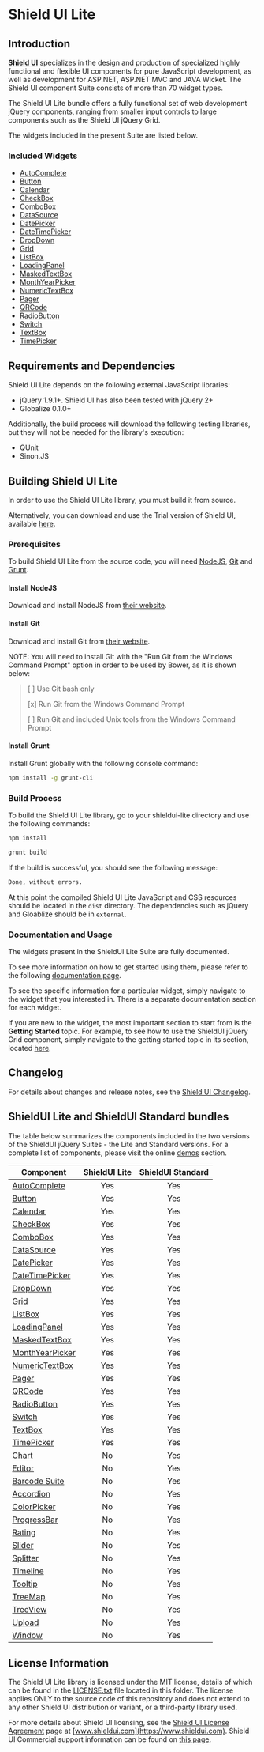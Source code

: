 # Shield UI Lite

## Introduction

[**Shield UI**](http://www.shieldui.com) specializes in the design and production of specialized highly functional and flexible UI components for pure JavaScript development, 
as well as development for ASP.NET, ASP.NET MVC and JAVA Wicket. The Shield UI component Suite consists of more than 70 widget types. 

The Shield UI Lite bundle offers a fully functional set of web development jQuery components, ranging from smaller input controls to large components such as the Shield UI jQuery Grid. 

The widgets included in the present Suite are listed below.

### Included Widgets

* [AutoComplete](https://demos.shieldui.com/web/autocomplete/basic-usage)
* [Button](https://demos.shieldui.com/web/button/basic-usage)
* [Calendar](https://demos.shieldui.com/web/calendar/basic-usage)
* [CheckBox](https://demos.shieldui.com/web/checkbox/basic-usage)
* [ComboBox](https://demos.shieldui.com/web/combobox/basic-usage)
* [DataSource](http://www.shieldui.com/documentation/datasource)
* [DatePicker](https://demos.shieldui.com/web/datepicker/basic-usage)
* [DateTimePicker](https://demos.shieldui.com/web/datetimepicker/api)
* [DropDown](https://demos.shieldui.com/web/dropdown/basic-usage)
* [Grid](https://demos.shieldui.com/web/grid-general/basic-usage)
* [ListBox](https://demos.shieldui.com/web/listbox/basic-usage)
* [LoadingPanel](https://demos.shieldui.com/web/loadingpanel/template)
* [MaskedTextBox](https://demos.shieldui.com/web/maskedtextbox/basic-usage)
* [MonthYearPicker](https://demos.shieldui.com/web/monthyearpicker/basic-usage)
* [NumericTextBox](https://demos.shieldui.com/web/numerictextbox/basic-usage)
* [Pager](https://demos.shieldui.com/web/pager/basic-usage)
* [QRCode](https://demos.shieldui.com/web/qrcode/basic-usage)
* [RadioButton](https://demos.shieldui.com/web/radiobutton/basic-usage)
* [Switch](https://demos.shieldui.com/web/switch/preferences)
* [TextBox](https://demos.shieldui.com/web/textbox/basic-usage)
* [TimePicker](https://demos.shieldui.com/web/timepicker/basic-usage)

## Requirements and Dependencies

Shield UI Lite depends on the following external JavaScript libraries:

* jQuery 1.9.1+. Shield UI has also been tested with jQuery 2+
* Globalize 0.1.0+

Additionally, the build process will download the following testing libraries, but they will not be needed for the library's execution:

* QUnit
* Sinon.JS

## Building Shield UI Lite

In order to use the Shield UI Lite library, you must build it from source.

Alternatively, you can download and use the Trial version of Shield UI, available [here](https://www.shieldui.com/download).

### Prerequisites

To build Shield UI Lite from the source code, you will need [NodeJS](https://nodejs.org/), [Git](http://git-scm.com/) and [Grunt](http://gruntjs.com/).

#### Install NodeJS
Download and install NodeJS from [their website](https://nodejs.org/).

#### Install Git
Download and install Git from [their website](http://gruntjs.com/). 

NOTE: You will need to install Git with the "Run Git from the Windows Command Prompt" option in order to be used by Bower, as it is shown below:
> [ ] Use Git bash only
>
> [x] Run Git from the Windows Command Prompt
>
> [ ] Run Git and included Unix tools from the Windows Command Prompt

#### Install Grunt
Install Grunt globally with the following console command:

```bash
npm install -g grunt-cli
```

### Build Process

To build the Shield UI Lite library, go to your shieldui-lite directory and use the following commands:

```bash
npm install

grunt build
```

If the build is successful, you should see the following message:
```bash
Done, without errors.
```

At this point the compiled Shield UI Lite JavaScript and CSS resources should be located in the `dist` directory.
The dependencies such as jQuery and Gloablize should be in `external`.

### Documentation and Usage

The widgets present in the ShieldUI Lite Suite are fully documented. 

To see more information on how to get started using them, please refer to the following [documentation page](http://www.shieldui.com/documentation). 

To see the specific information for a particular widget, simply navigate to the widget that you interested in. There is a separate documentation section for each widget. 

If you are new to the widget, the most important section to start from is the **Getting Started** topic. For example, to see how to use the ShieldUI jQuery Grid component, simply navigate to the getting started topic in its section, located [here](http://www.shieldui.com/documentation/grid/javascript/getting.started). 

## Changelog

For details about changes and release notes, see the [Shield UI Changelog](http://www.shieldui.com/changelog).

## ShieldUI Lite and ShieldUI Standard bundles

The table below summarizes the components included in the two versions of the ShieldUI jQuery Suites - the Lite and Standard versions. For a complete list of components, please visit the online [demos]( https://demos.shieldui.com) section. 

| Component       | ShieldUI Lite | ShieldUI Standard |
|-----------------|:---------------:|:-------------:|
| [AutoComplete](https://demos.shieldui.com/web/autocomplete/basic-usage)    |      Yes      |      Yes     |
| [Button](https://demos.shieldui.com/web/button/basic-usage)          |      Yes      |      Yes     |
| [Calendar](https://demos.shieldui.com/web/calendar/basic-usage)        |      Yes      |      Yes     |
| [CheckBox](https://demos.shieldui.com/web/checkbox/basic-usage)        |      Yes      |      Yes     |
| [ComboBox](https://demos.shieldui.com/web/combobox/basic-usage)        |      Yes      |      Yes     |
| [DataSource](http://www.shieldui.com/documentation/datasource)      |      Yes      |      Yes     |
| [DatePicker](https://demos.shieldui.com/web/datepicker/basic-usage)      |      Yes      |      Yes     |
| [DateTimePicker](https://demos.shieldui.com/web/datetimepicker/api)  |      Yes      |      Yes     |
| [DropDown](https://demos.shieldui.com/web/dropdown/basic-usage)        |      Yes      |      Yes     |
| [Grid](https://demos.shieldui.com/web/grid-general/basic-usage)            |      Yes      |      Yes     |
| [ListBox](https://demos.shieldui.com/web/listbox/basic-usage)         |      Yes      |      Yes     |
| [LoadingPanel](https://demos.shieldui.com/web/loadingpanel/template)    |      Yes      |      Yes     |
| [MaskedTextBox](https://demos.shieldui.com/web/maskedtextbox/basic-usage)   |      Yes      |      Yes     |
| [MonthYearPicker](https://demos.shieldui.com/web/monthyearpicker/basic-usage) |      Yes      |      Yes     |
| [NumericTextBox](https://demos.shieldui.com/web/numerictextbox/basic-usage)  |      Yes      |      Yes     |
| [Pager](https://demos.shieldui.com/web/pager/basic-usage)           |      Yes      |      Yes     |
| [QRCode](https://demos.shieldui.com/web/qrcode/basic-usage)          |      Yes      |      Yes     |
| [RadioButton](https://demos.shieldui.com/web/radiobutton/basic-usage)     |      Yes      |      Yes     |
| [Switch](https://demos.shieldui.com/web/switch/preferences)          |      Yes      |      Yes     |
| [TextBox](https://demos.shieldui.com/web/textbox/basic-usage)         |      Yes      |      Yes     |
| [TimePicker](https://demos.shieldui.com/web/timepicker/basic-usage)      |      Yes      |      Yes     |
| [Chart](https://demos.shieldui.com/web/area-chart/axis-marker)           |       No      |      Yes     |
| [Editor](https://demos.shieldui.com/web/editor/basic-usage)           |       No      |      Yes     |
| [Barcode Suite](https://demos.shieldui.com/web/barcode/basic-usage)   |       No      |      Yes     |
| [Accordion](https://demos.shieldui.com/web/accordion/basic-usage)       |       No      |      Yes     |
| [ColorPicker](https://demos.shieldui.com/web/colorpicker/basic-usage)     |       No      |      Yes     |
| [ProgressBar](https://demos.shieldui.com/web/progressbar/basic-usage)    |       No      |      Yes     |
| [Rating](https://demos.shieldui.com/web/rating/evaluation)          |       No      |      Yes     |
| [Slider](https://demos.shieldui.com/web/slider/basic-usage)          |       No      |      Yes     |
| [Splitter](https://demos.shieldui.com/web/splitter/basic-usage)        |       No      |      Yes     |
| [Timeline](https://demos.shieldui.com/web/timeline/basic-usage)         |       No      |      Yes     |
| [Tooltip](https://demos.shieldui.com/web/tooltip/basic-usage)         |       No      |      Yes     |
| [TreeMap](https://demos.shieldui.com/web/treemap/basic-usage)         |       No      |      Yes     |
| [TreeView](https://demos.shieldui.com/web/treeview/basic-usage)         |       No      |      Yes     |
| [Upload](https://demos.shieldui.com/web/upload/basic-usage)         |       No      |      Yes     |
| [Window](https://demos.shieldui.com/web/window/basic-functionality)          |       No      |      Yes     |

## License Information

The Shield UI Lite library is licensed under the MIT license, details of which can be found in the [LICENSE.txt](LICENSE.txt) file located in this folder.
The license applies ONLY to the source code of this repository and does not extend to any other Shield UI distribution or variant, or a third-party library used. 

For more details about Shield UI licensing, see the [Shield UI License Agreement](https://www.shieldui.com/eula) page at [www.shieldui.com](https://www.shieldui.com).
Shield UI Commercial support information can be found on [this page](https://www.shieldui.com/support.options).
